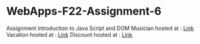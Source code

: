 # WebApps-F22-Assignment-6
Assignment introduction to Java Script and DOM
Musician hosted at : [Link](https://44-563-web-apps-f22.github.io/44563-webapps-assignment-6-nithish333.github.io/musician.html)
Vacation hosted at : [Link](https://44-563-web-apps-f22.github.io/44563-webapps-assignment-6-nithish333.github.io/vacation.html)
Discount hosted at : [Link](https://44-563-web-apps-f22.github.io/44563-webapps-assignment-6-nithish333.github.io/discount.html)
